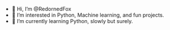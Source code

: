 - 👋 Hi, I’m @RedornedFox
- 👀 I’m interested in Python, Machine learning, and fun projects.
- 🌱 I’m currently learning Python, slowly but surely.


